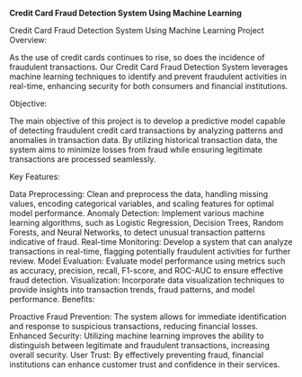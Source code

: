 **Credit Card Fraud Detection System Using Machine Learning**



Credit Card Fraud Detection System Using Machine Learning
Project Overview:

As the use of credit cards continues to rise, so does the incidence of fraudulent transactions. Our Credit Card Fraud Detection System leverages machine learning techniques to identify and prevent fraudulent activities in real-time, enhancing security for both consumers and financial institutions.

Objective:

The main objective of this project is to develop a predictive model capable of detecting fraudulent credit card transactions by analyzing patterns and anomalies in transaction data. By utilizing historical transaction data, the system aims to minimize losses from fraud while ensuring legitimate transactions are processed seamlessly.

Key Features:

Data Preprocessing: Clean and preprocess the data, handling missing values, encoding categorical variables, and scaling features for optimal model performance.
Anomaly Detection: Implement various machine learning algorithms, such as Logistic Regression, Decision Trees, Random Forests, and Neural Networks, to detect unusual transaction patterns indicative of fraud.
Real-time Monitoring: Develop a system that can analyze transactions in real-time, flagging potentially fraudulent activities for further review.
Model Evaluation: Evaluate model performance using metrics such as accuracy, precision, recall, F1-score, and ROC-AUC to ensure effective fraud detection.
Visualization: Incorporate data visualization techniques to provide insights into transaction trends, fraud patterns, and model performance.
Benefits:

Proactive Fraud Prevention: The system allows for immediate identification and response to suspicious transactions, reducing financial losses.
Enhanced Security: Utilizing machine learning improves the ability to distinguish between legitimate and fraudulent transactions, increasing overall security.
User Trust: By effectively preventing fraud, financial institutions can enhance customer trust and confidence in their services.
